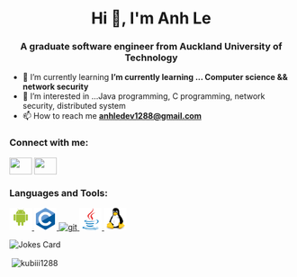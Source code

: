 <h1 align="center">Hi 👋, I'm Anh Le</h1>
<h3 align="center">A graduate software engineer from Auckland University of Technology</h3>

- 🌱 I’m currently learning **I’m currently learning ... Computer science && network security**
- 👀 I’m interested in ...Java programming, C programming, network security, distributed system
- 📫 How to reach me **anhledev1288@gmail.com**


<!---
kubiii1288/kubiii1288 is a ✨ special ✨ repository because its `README.md` (this file) appears on your GitHub profile.
You can click the Preview link to take a look at your changes.
--->

<h3 align="left">Connect with me:</h3>
<p align="left">
<a href="https://www.linkedin.com/in/dai-anh-le-8a78241bb/" target="blank"><img align="center" src="https://cdn.jsdelivr.net/npm/simple-icons@3.0.1/icons/linkedin.svg" alt="" height="30" width="40" /></a>
<a href="https://steamcommunity.com/id/1309536146/" target="blank"><img align="center" src="https://cdn.jsdelivr.net/npm/simple-icons@3.0.1/icons/steam.svg" alt="" height="30" width="40" /></a>
</p>


<h3 align="left">Languages and Tools:</h3>
<p align="left"> <a href="https://developer.android.com" target="_blank" rel="noreferrer"> <img src="https://raw.githubusercontent.com/devicons/devicon/master/icons/android/android-original-wordmark.svg" alt="android" width="40" height="40"/> </a> <a href="https://www.cprogramming.com/" target="_blank" rel="noreferrer"> <img src="https://raw.githubusercontent.com/devicons/devicon/master/icons/c/c-original.svg" alt="c" width="40" height="40"/> </a> <a href="https://git-scm.com/" target="_blank" rel="noreferrer"> <img src="https://www.vectorlogo.zone/logos/git-scm/git-scm-icon.svg" alt="git" width="40" height="40"/> </a> <a href="https://www.java.com" target="_blank" rel="noreferrer"> <img src="https://raw.githubusercontent.com/devicons/devicon/master/icons/java/java-original.svg" alt="java" width="40" height="40"/> </a> <a href="https://www.linux.org/" target="_blank" rel="noreferrer"> <img src="https://raw.githubusercontent.com/devicons/devicon/master/icons/linux/linux-original.svg" alt="linux" width="40" height="40"/> </a> </p>



<!-- Markdown -->

![Jokes Card](https://readme-jokes.vercel.app/api)

<p>&nbsp;<img align="center" src="https://github-readme-stats.vercel.app/api?username=kubiii1288&show_icons=true&locale=en" alt="kubiii1288" /></p>

